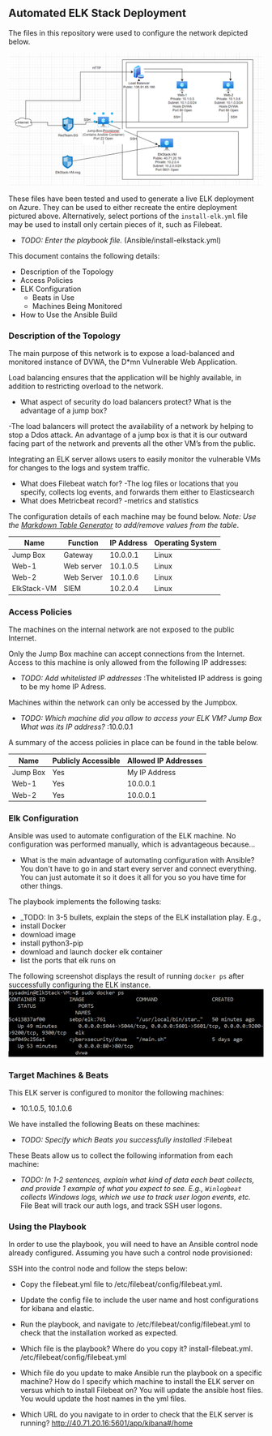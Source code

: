  ## Automated ELK Stack Deployment

The files in this repository were used to configure the network depicted below.

![TODO: Update the path with the name of your diagram](Diagram/Network-Diagram.PNG)

These files have been tested and used to generate a live ELK deployment on Azure. They can be used to either recreate the entire deployment pictured above. Alternatively, select portions of the `install-elk.yml` file may be used to install only certain pieces of it, such as Filebeat.

  - _TODO: Enter the playbook file._ (Ansible/install-elkstack.yml)

This document contains the following details:
- Description of the Topology
- Access Policies
- ELK Configuration
  - Beats in Use
  - Machines Being Monitored
- How to Use the Ansible Build


### Description of the Topology

The main purpose of this network is to expose a load-balanced and monitored instance of DVWA, the D*mn Vulnerable Web Application.

Load balancing ensures that the application will be highly available, in addition to restricting overload to the network.
- What aspect of security do load balancers protect? What is the advantage of a jump box? 

 -The load balancers will protect the availability of a network by helping to stop a Ddos attack. An advantage of a jump box is that it is our outward facing part of the network and prevents all the other VM’s from the public.

Integrating an ELK server allows users to easily monitor the vulnerable VMs for changes to the logs and system traffic.
- What does Filebeat watch for? 
 -The log files or locations that you specify, collects log events, and forwards them either to Elasticsearch
- What does Metricbeat record? 
 -metrics and statistics

The configuration details of each machine may be found below.
_Note: Use the [Markdown Table Generator](http://www.tablesgenerator.com/markdown_tables) to add/remove values from the table_.

| Name     | Function | IP Address | Operating System |
|----------|----------|------------|------------------|
| Jump Box      | Gateway  | 10.0.0.1   | Linux |
| Web-1         | Web server | 10.1.0.5   | Linux     |
| Web-2         | Web Server | 10.1.0.6   | Linux     |
| ElkStack-VM   | SIEM       | 10.2.0.4   | Linux     |

### Access Policies

The machines on the internal network are not exposed to the public Internet.

Only the Jump Box machine can accept connections from the Internet. Access to this machine is only allowed from the following IP addresses:
- _TODO: Add whitelisted IP addresses_ :The whitelisted IP address is going to be my home IP Adress.

Machines within the network can only be accessed by the Jumpbox.
- _TODO: Which machine did you allow to access your ELK VM? Jump Box What was its IP address?_ :10.0.0.1

A summary of the access policies in place can be found in the table below.

| Name     | Publicly Accessible | Allowed IP Addresses |
|----------|---------------------|----------------------|
| Jump Box | Yes                 | My IP Address|
| Web-1         | Yes            | 10.0.0.1              |
| Web-2         | Yes            | 10.0.0.1              |

### Elk Configuration

Ansible was used to automate configuration of the ELK machine. No configuration was performed manually, which is advantageous because...
- What is the main advantage of automating configuration with Ansible? You don't have to go in and start every server and connect everything. You can just automate it so it does it all for you so you have time for other things.

The playbook implements the following tasks:
- _TODO: In 3-5 bullets, explain the steps of the ELK installation play. E.g.,
- install Docker
- download image
- install python3-pip
- download and launch docker elk container
- list the ports that elk runs on

The following screenshot displays the result of running `docker ps` after successfully configuring the ELK instance.
![TODO: Update the path with the name of your docker ps](Docker-ps/docker-ps.PNG)


### Target Machines & Beats
This ELK server is configured to monitor the following machines:
- 10.1.0.5, 10.1.0.6

We have installed the following Beats on these machines:
- _TODO: Specify which Beats you successfully installed_ :Filebeat

These Beats allow us to collect the following information from each machine:
- _TODO: In 1-2 sentences, explain what kind of data each beat collects, and provide 1 example of what you expect to see. E.g., `Winlogbeat` collects Windows logs, which we use to track user logon events, etc._ File Beat will track our auth logs, and track SSH user logons.

### Using the Playbook
In order to use the playbook, you will need to have an Ansible control node already configured. Assuming you have such a control node provisioned:

SSH into the control node and follow the steps below:
- Copy the filebeat.yml file to /etc/filebeat/config/filebeat.yml.
- Update the config file to include the user name and host configurations for kibana and elastic.
- Run the playbook, and navigate to /etc/filebeat/config/filebeat.yml to check that the installation worked as expected.


- Which file is the playbook? Where do you copy it? install-filebeat.yml. /etc/filebeat/config/filebeat.yml
- Which file do you update to make Ansible run the playbook on a specific machine? How do I specify which machine to install the ELK server on versus which to install Filebeat on? You will update the ansible host files. You would update the host names in the yml files.
- Which URL do you navigate to in order to check that the ELK server is running? http://40.71.20.16:5601/app/kibana#/home

